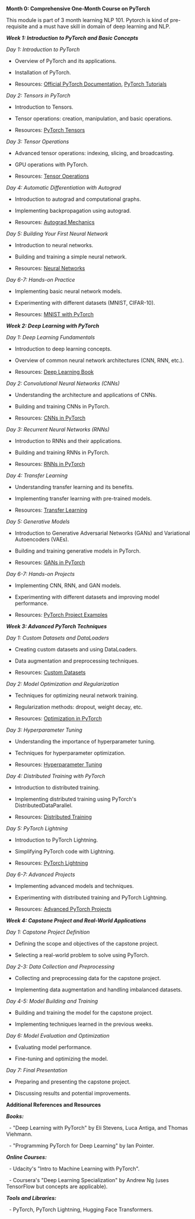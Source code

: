

**Month 0: Comprehensive One-Month Course on PyTorch**

This module is part of 3 month learning NLP 101. Pytorch is kind of pre-requisite and a must have skill in domain of deep learning and NLP. 



***Week 1: Introduction to PyTorch and Basic Concepts***

*Day 1: Introduction to PyTorch*

- Overview of PyTorch and its applications.

- Installation of PyTorch.

- Resources: [Official PyTorch
  Documentation](https://pytorch.org/docs/stable/index.html), [PyTorch
  Tutorials](https://pytorch.org/tutorials/)

*Day 2: Tensors in PyTorch*

- Introduction to Tensors.

- Tensor operations: creation, manipulation, and basic
  operations.

- Resources: [PyTorch
  Tensors](https://pytorch.org/tutorials/beginner/blitz/tensor_tutorial.html)

*Day 3: Tensor Operations*

- Advanced tensor operations: indexing, slicing, and
  broadcasting.

- GPU operations with PyTorch.

- Resources: [Tensor
  Operations](https://pytorch.org/tutorials/beginner/introyt/tensors_deeper_tutorial.html)

*Day 4: Automatic Differentiation with Autograd*

- Introduction to autograd and computational graphs.

- Implementing backpropagation using autograd.

- Resources: [Autograd
  Mechanics](https://pytorch.org/tutorials/beginner/blitz/autograd_tutorial.html)

*Day 5: Building Your First Neural Network*

- Introduction to neural networks.

- Building and training a simple neural network.

- Resources: [Neural
  Networks](https://pytorch.org/tutorials/beginner/blitz/neural_networks_tutorial.html)

*Day 6-7: Hands-on Practice*

- Implementing basic neural network models.

- Experimenting with different datasets (MNIST, CIFAR-10).

- Resources: [MNIST with
  PyTorch](https://pytorch.org/tutorials/beginner/blitz/neural_networks_tutorial.html)

***Week 2: Deep Learning with PyTorch***

*Day 1: Deep Learning Fundamentals*

- Introduction to deep learning concepts.

- Overview of common neural network architectures (CNN, RNN,
  etc.).

- Resources: [Deep Learning
  Book](http://www.deeplearningbook.org/)

*Day 2: Convolutional Neural Networks (CNNs)*

- Understanding the architecture and applications of CNNs.

- Building and training CNNs in PyTorch.

- Resources: [CNNs in
  PyTorch](https://pytorch.org/tutorials/beginner/blitz/cifar10_tutorial.html)

*Day 3: Recurrent Neural Networks (RNNs)*

- Introduction to RNNs and their applications.

- Building and training RNNs in PyTorch.

- Resources: [RNNs in
  PyTorch](https://pytorch.org/tutorials/intermediate/char_rnn_classification_tutorial.html)

*Day 4: Transfer Learning*

- Understanding transfer learning and its benefits.

- Implementing transfer learning with pre-trained models.

- Resources: [Transfer
  Learning](https://pytorch.org/tutorials/beginner/finetuning_torchvision_models_tutorial.html)

*Day 5: Generative Models*

- Introduction to Generative Adversarial Networks (GANs) and
  Variational Autoencoders (VAEs).

- Building and training generative models in PyTorch.

- Resources: [GANs in
  PyTorch](https://pytorch.org/tutorials/beginner/dcgan_faces_tutorial.html)

*Day 6-7: Hands-on Projects*

- Implementing CNN, RNN, and GAN models.

- Experimenting with different datasets and improving model
  performance.

- Resources: [PyTorch Project
  Examples](https://github.com/pytorch/examples)

***Week 3: Advanced PyTorch Techniques***

*Day 1: Custom Datasets and DataLoaders*

- Creating custom datasets and using DataLoaders.

- Data augmentation and preprocessing techniques.

- Resources: [Custom
  Datasets](https://pytorch.org/tutorials/beginner/data_loading_tutorial.html)

*Day 2: Model Optimization and Regularization*

- Techniques for optimizing neural network training.

- Regularization methods: dropout, weight decay, etc.

- Resources: [Optimization in
  PyTorch](https://pytorch.org/docs/stable/optim.html)

*Day 3: Hyperparameter Tuning*

- Understanding the importance of hyperparameter tuning.

- Techniques for hyperparameter optimization.

- Resources: [Hyperparameter
  Tuning](https://pytorch.org/tutorials/beginner/hyperparameter_tuning_tutorial.html)

*Day 4: Distributed Training with PyTorch*

- Introduction to distributed training.

- Implementing distributed training using PyTorch's
  DistributedDataParallel.

- Resources: [Distributed
  Training](https://pytorch.org/tutorials/intermediate/ddp_tutorial.html)

*Day 5: PyTorch Lightning*

- Introduction to PyTorch Lightning.

- Simplifying PyTorch code with Lightning.

- Resources: [PyTorch
  Lightning](https://pytorch-lightning.readthedocs.io/en/stable/)

*Day 6-7: Advanced Projects*

- Implementing advanced models and techniques.

- Experimenting with distributed training and PyTorch
  Lightning.

- Resources: [Advanced PyTorch
  Projects](https://github.com/pytorch/examples)

***Week 4: Capstone Project and Real-World Applications***

*Day 1: Capstone Project Definition*

- Defining the scope and objectives of the capstone project.

- Selecting a real-world problem to solve using PyTorch.

*Day 2-3: Data Collection and Preprocessing*

- Collecting and preprocessing data for the capstone
  project.

- Implementing data augmentation and handling imbalanced
  datasets.

*Day 4-5: Model Building and Training*

- Building and training the model for the capstone project.

- Implementing techniques learned in the previous weeks.

*Day 6: Model Evaluation and Optimization*

- Evaluating model performance.

- Fine-tuning and optimizing the model.

*Day 7: Final Presentation*

- Preparing and presenting the capstone project.

- Discussing results and potential improvements.



**Additional References and Resources**

***Books:***

  - "Deep
Learning with PyTorch" by Eli Stevens, Luca Antiga, and Thomas Viehmann.

  - "Programming
PyTorch for Deep Learning" by Ian Pointer.

***Online Courses:***

  - Udacity's
"Intro to Machine Learning with PyTorch".

  - Coursera's
"Deep Learning Specialization" by Andrew Ng (uses TensorFlow but
concepts are applicable).

***Tools and Libraries:***

  - PyTorch, PyTorch
Lightning, Hugging Face Transformers.
